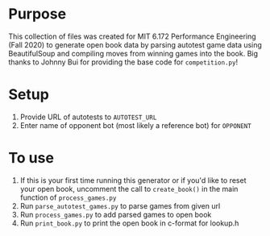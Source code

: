 # Purpose
This collection of files was created for MIT 6.172 Performance Engineering (Fall 2020) to generate open book data by parsing autotest game data using BeautifulSoup and compiling moves from winning games into the book. Big thanks to Johnny Bui for providing the base code for `competition.py`!

# Setup
1) Provide URL of autotests to `AUTOTEST_URL`
2) Enter name of opponent bot (most likely a reference bot) for `OPPONENT`

# To use
1) If this is your first time running this generator or if you'd like to reset your open book, uncomment the call to `create_book()` in the main function of `process_games.py`
2) Run `parse_autotest_games.py` to parse games from given url
3) Run `process_games.py` to add parsed games to open book
4) Run `print_book.py` to print the open book in c-format for lookup.h
